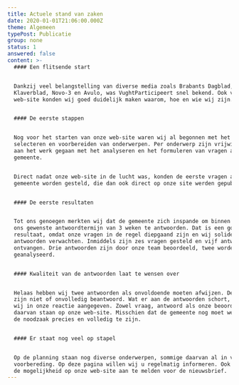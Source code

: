 ```yaml
---
title: Actuele stand van zaken
date: 2020-01-01T21:06:00.000Z
theme: Algemeen
typePost: Publicatie
group: none
status: 1
answered: false
content: >-
  #### Een flitsende start


  Dankzij veel belangstelling van diverse media zoals Brabants Dagblad,
  Klaverblad, Novo-3 en Avulo, was VughtParticipeert snel bekend. Ook via onze
  web-site konden wij goed duidelijk maken waarom, hoe en wie wij zijn.


  #### De eerste stappen


  Nog voor het starten van onze web-site waren wij al begonnen met het
  selecteren en voorbereiden van onderwerpen. Per onderwerp zijn vrijwilligers
  aan het werk gegaan met het analyseren en het formuleren van vragen aan de
  gemeente.


  Direct nadat onze web-site in de lucht was, konden de eerste vragen aan de
  gemeente worden gesteld, die dan ook direct op onze site werden gepubliceerd. 


  #### De eerste resultaten


  Tot ons genoegen merkten wij dat de gemeente zich inspande om binnen de door
  ons gewenste antwoordtermijn van 3 weken te antwoorden. Dat is een goede
  resultaat, omdat onze vragen in de regel diepgaand zijn en wij solide
  antwoorden verwachten. Inmiddels zijn zes vragen gesteld en vijf antwoorden
  ontvangen. Drie antwoorden zijn door onze team beoordeeld, twee worden nog
  geanalyseerd.


  #### Kwaliteit van de antwoorden laat te wensen over


  Helaas hebben wij twee antwoorden als onvoldoende moeten afwijzen. De vragen
  zijn niet of onvolledig beantwoord. Wat er aan de antwoorden schort, hebben
  wij in onze reactie aangegeven. Zowel vraag, antwoord als onze beoordeling
  daarvan staan op onze web-site. Misschien dat de gemeente nog moet wennen aan
  de noodzaak precies en volledig te zijn.


  #### Er staat nog veel op stapel


  Op de planning staan nog diverse onderwerpen, sommige daarvan al in volle
  voorbereding. Op deze pagina willen wij u regelmatig informeren. Ook bestaat
  de mogelijkheid op onze web-site aan te melden voor de nieuwsbrief.
---
```


